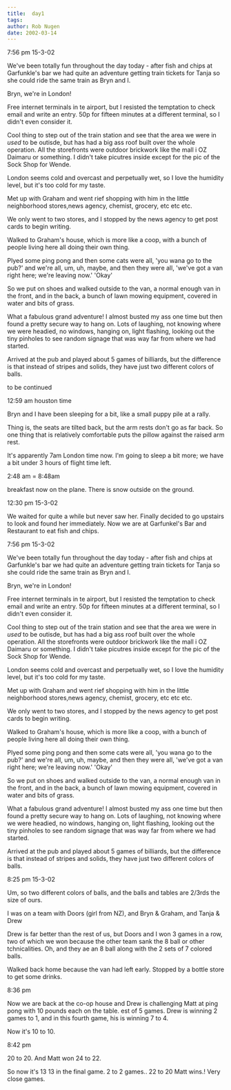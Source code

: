 ```yaml
---
title:  day1
tags: 
author: Rob Nugen
date: 2002-03-14
---
```



<p class=date>7:56 pm 15-3-02</p>

<p>We've been totally fun throughout the day today - after fish and chips at Garfunkle's bar we had quite an adventure getting train tickets for Tanja so she could ride the same train as Bryn and I.</p>

<p>Bryn, we're in London!</p>

<p>Free internet terminals in te airport, but I resisted the temptation to check email and write an entry.  50p for fifteen minutes at a different terminal, so I didn't even consider it.</p>

<p>Cool thing to step out of the train station and see that the area we were in <em>used</em> to be outisde, but has had a big ass roof built over the whole operation.  All the storefronts were outdoor brickwork like the mall i OZ Daimaru or something.  I didn't take picutres inside except for the pic of the Sock Shop for Wende.</p>

<p>London seems cold and overcast and perpetually wet, so I love the humidity level, but it's too cold for my taste.</p>

<p>Met up with Graham and went rief shopping with him in the little neighborhood stores,news agency, chemist, grocery, etc etc etc.</p>

<p>We only went to two stores, and I stopped by the news agency to get post cards to begin writing.</p>

<p>Walked to Graham's house, which is more like a coop, with a bunch of people living here all doing their own thing.</p>

<p>Plyed some ping pong and then some cats were all, 'you wana go to the pub?' and we're all, um, uh, maybe, and then they were all, 'we've got a van right here; we're leaving now.'   'Okay'</p>

<p>So we put on shoes and walked outside to the van, a normal enough van in the front, and in the back, a bunch of lawn mowing equipment, covered in water and bits of grass.</p>

<p>What a fabulous grand adventure!  I almost busted my ass one time but then found a pretty secure way to hang on.  Lots of laughing, not knowing where we were headied, no windows, hanging on, light flashing, looking out the tiny pinholes to see random signage that was way far from where we had started.</p>

<p>Arrived at the pub and played about 5 games of billiards, but the difference is that instead of stripes and solids, they have just two different colors of balls.</p>

to be continued<p class=date>12:59 am houston time</p>

<p>Bryn and I have been sleeping for a bit, like a small puppy pile at a rally.</p>

<p>Thing is, the seats are tilted back, but the arm rests don't go as far back.  So one thing that is relatively comfortable puts the pillow against the raised arm rest.</p>

<p>It's apparently 7am London time now.  I'm going to sleep a bit more; we have a bit under 3 hours of flight time left.</p>

<p class=date>2:48 am = 8:48am</p>

<p>breakfast now on the plane.  There is snow outside on the ground.</p>

<p class=date>12:30 pm 15-3-02</p>

<p>We waited for quite a while but never saw her.  Finally decided to go upstairs to look and found her immediately.  Now we are at Garfunkel's Bar and Restaurant to eat fish and chips.</p>

<p class=date>7:56 pm 15-3-02</p>

<p>We've been totally fun throughout the day today - after fish and chips at Garfunkle's bar we had quite an adventure getting train tickets for Tanja so she could ride the same train as Bryn and I.</p>

<p>Bryn, we're in London!</p>

<p>Free internet terminals in te airport, but I resisted the temptation to check email and write an entry.  50p for fifteen minutes at a different terminal, so I didn't even consider it.</p>

<p>Cool thing to step out of the train station and see that the area we were in <em>used</em> to be outisde, but has had a big ass roof built over the whole operation.  All the storefronts were outdoor brickwork like the mall i OZ Daimaru or something.  I didn't take picutres inside except for the pic of the Sock Shop for Wende.</p>

<p>London seems cold and overcast and perpetually wet, so I love the humidity level, but it's too cold for my taste.</p>

<p>Met up with Graham and went rief shopping with him in the little neighborhood stores,news agency, chemist, grocery, etc etc etc.</p>

<p>We only went to two stores, and I stopped by the news agency to get post cards to begin writing.</p>

<p>Walked to Graham's house, which is more like a coop, with a bunch of people living here all doing their own thing.</p>

<p>Plyed some ping pong and then some cats were all, 'you wana go to the pub?' and we're all, um, uh, maybe, and then they were all, 'we've got a van right here; we're leaving now.'   'Okay'</p>

<p>So we put on shoes and walked outside to the van, a normal enough van in the front, and in the back, a bunch of lawn mowing equipment, covered in water and bits of grass.</p>

<p>What a fabulous grand adventure!  I almost busted my ass one time but then found a pretty secure way to hang on.  Lots of laughing, not knowing where we were headied, no windows, hanging on, light flashing, looking out the tiny pinholes to see random signage that was way far from where we had started.</p>

<p>Arrived at the pub and played about 5 games of billiards, but the difference is that instead of stripes and solids, they have just two different colors of balls.</p>

<p class=date>8:25 pm 15-3-02</p>

<p>Um, so two different colors of balls, and the balls and tables are 2/3rds the size of ours.</p>

<p>I was on a team with Doors (girl from NZ), and Bryn & Graham, and Tanja & Drew</p>

<p> Drew is far better than the rest of us, but Doors and I won 3 games in a row, two of which we won because the other team sank the 8 ball or other tchnicalities.  Oh, and they ae an 8 ball along with the 2 sets of 7 colored balls.</p>

<p>Walked back home because the van had left early.  Stopped by a bottle store to get some drinks.</p>

<p class=date>8:36 pm</p>

<p>Now we are back at the co-op house and Drew is challenging Matt at ping pong with 10 pounds each on the table.  est of 5 games.  Drew is winning 2 games to 1, and in this fourth game, his is winning 7 to 4.</p>

<p>Now it's 10 to 10.</p>

<p class=date>8:42 pm</p>

<p>20 to 20.  And Matt won  24 to 22.</p>

<p>So now it's 13 13 in the final game.  2 to 2 games..  22 to 20 Matt wins.!   Very close games.</p>

<p>
